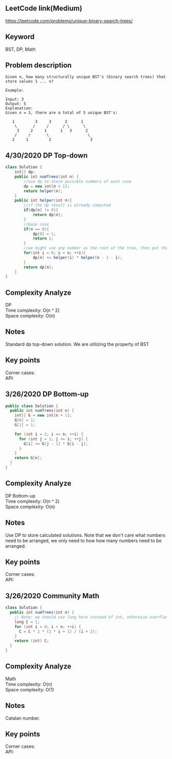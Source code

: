 ## LeetCode link(Medium)
https://leetcode.com/problems/unique-binary-search-trees/

## Keyword
BST, DP, Math

## Problem description
```
Given n, how many structurally unique BST's (binary search trees) that store values 1 ... n?

Example:

Input: 3
Output: 5
Explanation:
Given n = 3, there are a total of 5 unique BST's:

   1         3     3      2      1
    \       /     /      / \      \
     3     2     1      1   3      2
    /     /       \                 \
   2     1         2                 3
```
## 4/30/2020 DP Top-down

```java
class Solution {
    int[] dp;
    public int numTrees(int n) {
        //use dp to store possible numbers of each case
        dp = new int[n + 1];
        return helper(n);
    }
    public int helper(int n){
        //if the dp result is already computed
        if(dp[n] != 0){
            return dp[n];
        }
        //base case
        if(n == 0){
            dp[0] = 1;
            return 1;
        }
        //we might use any number as the root of the tree, then put the rest on left and right
        for(int i = 0; i < n; ++i){
            dp[n] += helper(i) * helper(n - 1 - i); 
        }
        return dp[n];
    }
}
```

## Complexity Analyze
DP\
Time complexity: O(n ^ 2) \
Space complexity: O(n)

## Notes
Standard dp top-down solution. We are utilizing the property of BST

## Key points
Corner cases: \
API:

## 3/26/2020 DP Bottom-up

```java
public class Solution {
  public int numTrees(int n) {
    int[] G = new int[n + 1];
    G[0] = 1;
    G[1] = 1;

    for (int i = 2; i <= n; ++i) {
      for (int j = 1; j <= i; ++j) {
        G[i] += G[j - 1] * G[i - j];
      }
    }
    return G[n];
  }
}
```

## Complexity Analyze
DP Bottom-up\
Time complexity: O(n ^ 2) \
Space complexity: O(n)

## Notes
Use DP to store calculated solutions. Note that we don't care what numbers need to be arranged, we only need to how how many numbers need to be arranged.

## Key points
Corner cases: \
API:


## 3/26/2020 Community Math

```java
class Solution {
  public int numTrees(int n) {
    // Note: we should use long here instead of int, otherwise overflow
    long C = 1;
    for (int i = 0; i < n; ++i) {
      C = C * 2 * (2 * i + 1) / (i + 2);
    }
    return (int) C;
  }
}
```

## Complexity Analyze
Math\
Time complexity: O(n)\
Space complexity: O(1)

## Notes
Catalan number.

## Key points
Corner cases:\
API: